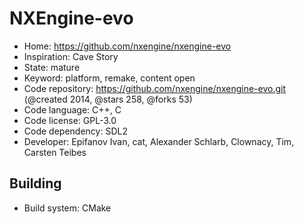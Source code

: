 # NXEngine-evo

- Home: https://github.com/nxengine/nxengine-evo
- Inspiration: Cave Story
- State: mature
- Keyword: platform, remake, content open
- Code repository: https://github.com/nxengine/nxengine-evo.git (@created 2014, @stars 258, @forks 53)
- Code language: C++, C
- Code license: GPL-3.0
- Code dependency: SDL2
- Developer: Epifanov Ivan, cat, Alexander Schlarb, Clownacy, Tim, Carsten Teibes

## Building

- Build system: CMake
